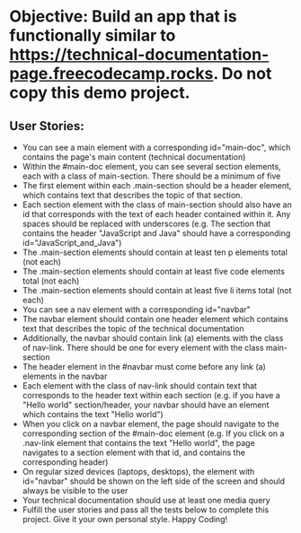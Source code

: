 # Objective: Build an app that is functionally similar to https://technical-documentation-page.freecodecamp.rocks. Do not copy this demo project.

## User Stories:

* You can see a main element with a corresponding id="main-doc", which contains the page's main content (technical documentation)
* Within the #main-doc element, you can see several section elements, each with a class of main-section. There should be a minimum of five
* The first element within each .main-section should be a header element, which contains text that describes the topic of that section.
* Each section element with the class of main-section should also have an id that corresponds with the text of each header contained within it. Any spaces should be replaced with underscores (e.g. The section that contains the header "JavaScript and Java" should have a corresponding id="JavaScript_and_Java")
* The .main-section elements should contain at least ten p elements total (not each)
* The .main-section elements should contain at least five code elements total (not each)
* The .main-section elements should contain at least five li items total (not each)
* You can see a nav element with a corresponding id="navbar"
* The navbar element should contain one header element which contains text that describes the topic of the technical documentation
* Additionally, the navbar should contain link (a) elements with the class of nav-link. There should be one for every element with the class main-section
* The header element in the #navbar must come before any link (a) elements in the navbar
* Each element with the class of nav-link should contain text that corresponds to the header text within each section (e.g. if you have a "Hello world" section/header, your navbar should have an element which contains the text "Hello world")
* When you click on a navbar element, the page should navigate to the corresponding section of the #main-doc element (e.g. If you click on a .nav-link element that contains the text "Hello world", the page navigates to a section element with that id, and contains the corresponding header)
* On regular sized devices (laptops, desktops), the element with id="navbar" should be shown on the left side of the screen and should always be visible to the user
* Your technical documentation should use at least one media query
* Fulfill the user stories and pass all the tests below to complete this project. Give it your own personal style. Happy Coding!

